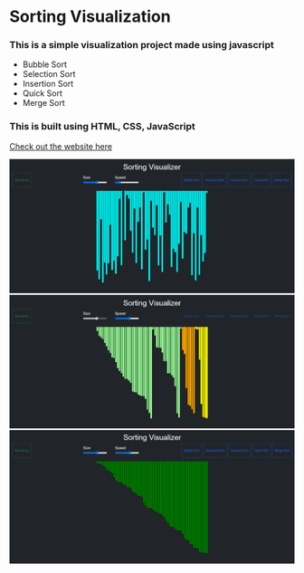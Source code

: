 # Sorting Visualization

### This is a simple visualization project made using javascript

- Bubble Sort
- Selection Sort
- Insertion Sort
- Quick Sort
- Merge Sort

### This is built using HTML, CSS, JavaScript <br/>

[Check out the website here](https://jarvis-ai007.github.io/Sorting_Visualiser/)

<img src="img/img1.png"> <br/>
<img src="img/img2.png"> <br/>
<img src="img/img3.png"> <br/>
